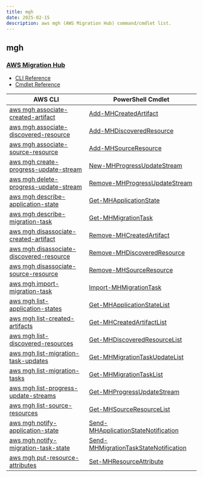 ```yaml
---
title: mgh
date: 2025-02-15
description: aws mgh (AWS Migration Hub) command/cmdlet list.
---
```


## mgh

### [AWS Migration Hub](https://aws.amazon.com/migration-hub/)

* [CLI Reference](https://awscli.amazonaws.com/v2/documentation/api/latest/reference/mgh/index.html)
* [Cmdlet Reference](https://docs.aws.amazon.com/powershell/latest/reference/items/AWS_Migration_Hub_cmdlets.html)

|AWS CLI|PowerShell Cmdlet|
|----|----|
|[aws mgh associate-created-artifact](https://awscli.amazonaws.com/v2/documentation/api/latest/reference/mgh/associate-created-artifact.html)|[Add-MHCreatedArtifact](https://docs.aws.amazon.com/powershell/latest/reference/items/Add-MHCreatedArtifact.html)|
|[aws mgh associate-discovered-resource](https://awscli.amazonaws.com/v2/documentation/api/latest/reference/mgh/associate-discovered-resource.html)|[Add-MHDiscoveredResource](https://docs.aws.amazon.com/powershell/latest/reference/items/Add-MHDiscoveredResource.html)|
|[aws mgh associate-source-resource](https://awscli.amazonaws.com/v2/documentation/api/latest/reference/mgh/associate-source-resource.html)|[Add-MHSourceResource](https://docs.aws.amazon.com/powershell/latest/reference/items/Add-MHSourceResource.html)|
|[aws mgh create-progress-update-stream](https://awscli.amazonaws.com/v2/documentation/api/latest/reference/mgh/create-progress-update-stream.html)|[New-MHProgressUpdateStream](https://docs.aws.amazon.com/powershell/latest/reference/items/New-MHProgressUpdateStream.html)|
|[aws mgh delete-progress-update-stream](https://awscli.amazonaws.com/v2/documentation/api/latest/reference/mgh/delete-progress-update-stream.html)|[Remove-MHProgressUpdateStream](https://docs.aws.amazon.com/powershell/latest/reference/items/Remove-MHProgressUpdateStream.html)|
|[aws mgh describe-application-state](https://awscli.amazonaws.com/v2/documentation/api/latest/reference/mgh/describe-application-state.html)|[Get-MHApplicationState](https://docs.aws.amazon.com/powershell/latest/reference/items/Get-MHApplicationState.html)|
|[aws mgh describe-migration-task](https://awscli.amazonaws.com/v2/documentation/api/latest/reference/mgh/describe-migration-task.html)|[Get-MHMigrationTask](https://docs.aws.amazon.com/powershell/latest/reference/items/Get-MHMigrationTask.html)|
|[aws mgh disassociate-created-artifact](https://awscli.amazonaws.com/v2/documentation/api/latest/reference/mgh/disassociate-created-artifact.html)|[Remove-MHCreatedArtifact](https://docs.aws.amazon.com/powershell/latest/reference/items/Remove-MHCreatedArtifact.html)|
|[aws mgh disassociate-discovered-resource](https://awscli.amazonaws.com/v2/documentation/api/latest/reference/mgh/disassociate-discovered-resource.html)|[Remove-MHDiscoveredResource](https://docs.aws.amazon.com/powershell/latest/reference/items/Remove-MHDiscoveredResource.html)|
|[aws mgh disassociate-source-resource](https://awscli.amazonaws.com/v2/documentation/api/latest/reference/mgh/disassociate-source-resource.html)|[Remove-MHSourceResource](https://docs.aws.amazon.com/powershell/latest/reference/items/Remove-MHSourceResource.html)|
|[aws mgh import-migration-task](https://awscli.amazonaws.com/v2/documentation/api/latest/reference/mgh/import-migration-task.html)|[Import-MHMigrationTask](https://docs.aws.amazon.com/powershell/latest/reference/items/Import-MHMigrationTask.html)|
|[aws mgh list-application-states](https://awscli.amazonaws.com/v2/documentation/api/latest/reference/mgh/list-application-states.html)|[Get-MHApplicationStateList](https://docs.aws.amazon.com/powershell/latest/reference/items/Get-MHApplicationStateList.html)|
|[aws mgh list-created-artifacts](https://awscli.amazonaws.com/v2/documentation/api/latest/reference/mgh/list-created-artifacts.html)|[Get-MHCreatedArtifactList](https://docs.aws.amazon.com/powershell/latest/reference/items/Get-MHCreatedArtifactList.html)|
|[aws mgh list-discovered-resources](https://awscli.amazonaws.com/v2/documentation/api/latest/reference/mgh/list-discovered-resources.html)|[Get-MHDiscoveredResourceList](https://docs.aws.amazon.com/powershell/latest/reference/items/Get-MHDiscoveredResourceList.html)|
|[aws mgh list-migration-task-updates](https://awscli.amazonaws.com/v2/documentation/api/latest/reference/mgh/list-migration-task-updates.html)|[Get-MHMigrationTaskUpdateList](https://docs.aws.amazon.com/powershell/latest/reference/items/Get-MHMigrationTaskUpdateList.html)|
|[aws mgh list-migration-tasks](https://awscli.amazonaws.com/v2/documentation/api/latest/reference/mgh/list-migration-tasks.html)|[Get-MHMigrationTaskList](https://docs.aws.amazon.com/powershell/latest/reference/items/Get-MHMigrationTaskList.html)|
|[aws mgh list-progress-update-streams](https://awscli.amazonaws.com/v2/documentation/api/latest/reference/mgh/list-progress-update-streams.html)|[Get-MHProgressUpdateStream](https://docs.aws.amazon.com/powershell/latest/reference/items/Get-MHProgressUpdateStream.html)|
|[aws mgh list-source-resources](https://awscli.amazonaws.com/v2/documentation/api/latest/reference/mgh/list-source-resources.html)|[Get-MHSourceResourceList](https://docs.aws.amazon.com/powershell/latest/reference/items/Get-MHSourceResourceList.html)|
|[aws mgh notify-application-state](https://awscli.amazonaws.com/v2/documentation/api/latest/reference/mgh/notify-application-state.html)|[Send-MHApplicationStateNotification](https://docs.aws.amazon.com/powershell/latest/reference/items/Send-MHApplicationStateNotification.html)|
|[aws mgh notify-migration-task-state](https://awscli.amazonaws.com/v2/documentation/api/latest/reference/mgh/notify-migration-task-state.html)|[Send-MHMigrationTaskStateNotification](https://docs.aws.amazon.com/powershell/latest/reference/items/Send-MHMigrationTaskStateNotification.html)|
|[aws mgh put-resource-attributes](https://awscli.amazonaws.com/v2/documentation/api/latest/reference/mgh/put-resource-attributes.html)|[Set-MHResourceAttribute](https://docs.aws.amazon.com/powershell/latest/reference/items/Set-MHResourceAttribute.html)|

